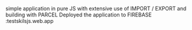 simple application in pure JS with extensive use of IMPORT / EXPORT and building with PARCEL
Deployed the application to FIREBASE :testskilsjs.web.app
